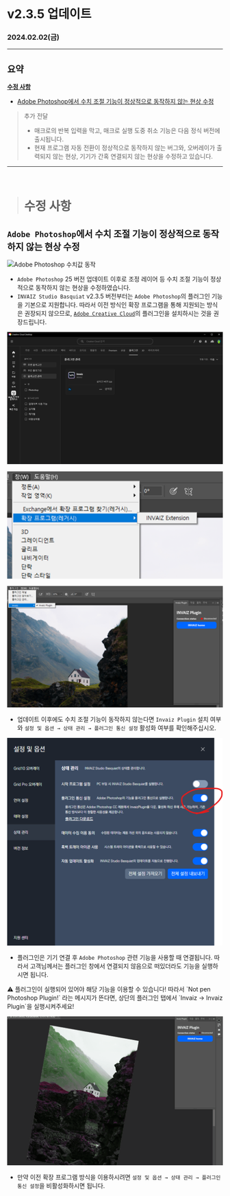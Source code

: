 # v2.3.5 업데이트

### 2024.02.02(금)

---

## 요약

**[수정 사항](#수정-사항)**

- [Adobe Photoshop에서 수치 조절 기능이 정상적으로 동작하지 않는 현상 수정](#adobe-photoshop에서-수치-조절-기능이-정상적으로-동작하지-않는-현상-수정)

> 추가 전달
>
> - 매크로의 반복 입력을 막고, 매크로 실행 도중 취소 기능은 다음 정식 버전에 출시됩니다.
> - 현재 프로그램 자동 전환이 정상적으로 동작하지 않는 버그와, 오버레이가 출력되지 않는 현상, 기기가 간혹 연결되지 않는 현상을 수정하고 있습니다.

---

<br />

> # 수정 사항

## `Adobe Photoshop`에서 수치 조절 기능이 정상적으로 동작하지 않는 현상 수정

![Adobe Photoshop 수치값 동작](../assets/v2.3.5/fix_photoshop_value.gif)

- `Adobe Photoshop` 25 버전 업데이트 이후로 조정 레이어 등 수치 조절 기능이 정상적으로 동작하지 않는 현상을 수정하였습니다.
- `INVAIZ Studio Basquiat` v2.3.5 버전부터는 `Adobe Photoshop`의 플러그인 기능을 기본으로 지원합니다. 따라서 이전 방식인 확장 프로그램을 통해 지원되는 방식은 권장되지 않으므로, [`Adobe Creative Cloud`](https://exchange.adobe.com/apps/cc/3fa39056?pluginId=3fa39056&workflow=share)의 플러그인을 설치하시는 것을 권장드립니다.

![Adobe Creative Cloud에서 다운로드할 수 있는 플러그인 Invaiz](../assets/v2.3.5/adobe_cc_plugin.png)

![더이상 지원되지 않는 확장 프로그램(레거시)](../assets/v2.3.5/legacy_extension.png)

![정식 지원하는 플러그인](../assets/v2.3.5/official_plugin.png)

- 업데이트 이후에도 수치 조절 기능이 동작하지 않는다면 `Invaiz Plugin` 설치 여부와 `설정 및 옵션 → 상태 관리 → 플러그인 통신 설정` 활성화 여부를 확인해주십시오.

![플러그인 통신 활성화 여부](../assets/v2.3.5/plugin_communication.png)

- 플러그인은 기기 연결 후 `Adobe Photoshop` 관련 기능을 사용할 때 연결됩니다. 따라서 고객님께서는 플러그인 창에서 연결되지 않음으로 떠있더라도 기능을 실행하시면 됩니다.

<aside>
⚠️ 플러그인이 실행되어 있어야 해당 기능을 이용할 수 있습니다! 따라서 `Not pen Photoshop Plugin!` 라는 메시지가 뜬다면, 상단의 플러그인 탭에서 `Invaiz → Invaiz Plugin`을 실행시켜주세요!
</aside>

![플러그인 연결 시점](../assets/v2.3.5/plugin_connect.gif)

- 만약 이전 확장 프로그램 방식을 이용하시려면 `설정 및 옵션 → 상태 관리 → 플러그인 통신 설정`을 비활성화하시면 됩니다.